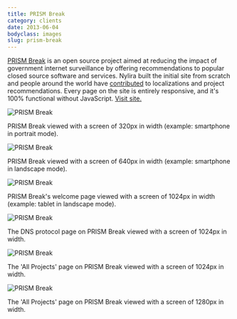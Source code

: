 ```yaml
---
title: PRISM Break
category: clients
date: 2013-06-04
bodyclass: images
slug: prism-break
---
```


[PRISM Break](../on-prism) is an open source project aimed at reducing the impact of government internet surveillance by offering recommendations to popular closed source software and services. Nylira built the initial site from scratch and people around the world have [contributed](https://github.com/nylira/prism-break) to localizations and project recommendations. Every page on the site is entirely responsive, and it's 100% functional without JavaScript. [Visit site.](https://prism-break.org)

<div class="figure">
  <img src="../assets/images/projects/prism-break-320.png" alt="PRISM Break" />
  <div class="figcaption">
    <p>PRISM Break viewed with a screen of 320px in width (example: smartphone in portrait mode).</p>
  </div>
</div>

<div class="figure">
  <img src="../assets/images/projects/prism-break-640.png" alt="PRISM Break" />
  <div class="figcaption">
    <p>PRISM Break viewed with a screen of 640px in width (example: smartphone in landscape mode).</p>
  </div>
</div>

<div class="figure">
  <img src="../assets/images/projects/prism-break-1024-01.png" alt="PRISM Break" />
  <div class="figcaption">
    <p>PRISM Break's welcome page viewed with a screen of 1024px in width (example: tablet in landscape mode).</p>
  </div>
</div>

<div class="figure">
  <img src="../assets/images/projects/prism-break-1024-02.png" alt="PRISM Break" />
  <div class="figcaption">
    <p></p>
    <p>The DNS protocol page on PRISM Break viewed with a screen of 1024px in width.</p>
  </div>
</div>

<div class="figure">
  <img src="../assets/images/projects/prism-break-1024-03.png" alt="PRISM Break" />
  <div class="figcaption">
    <p></p>
    <p>The 'All Projects' page on PRISM Break viewed with a screen of 1024px in width.</p>
  </div>
</div>

<div class="figure">
  <img src="../assets/images/projects/prism-break-1280-01.png" alt="PRISM Break" />
  <div class="figcaption">
    <p>The 'All Projects' page on PRISM Break viewed with a screen of 1280px in width.</p>
  </div>
</div>
